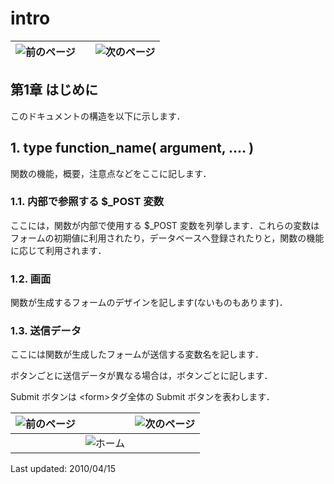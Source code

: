 # intro

| ![&#x524D;&#x306E;&#x30DA;&#x30FC;&#x30B8;](https://github.com/XoopsDocs/xoonips-developerguide/tree/a6a58e91b3c2fbad05284b6a55d66570e12e94d6/en/book/assets/commonlib/prev.gif) |  | ![&#x6B21;&#x306E;&#x30DA;&#x30FC;&#x30B8;](https://github.com/XoopsDocs/xoonips-developerguide/tree/a6a58e91b3c2fbad05284b6a55d66570e12e94d6/en/book/assets/commonlib/next.gif) |
| :--- | :---: | :--- |


## 第1章 はじめに <a id="1"></a>

このドキュメントの構造を以下に示します．

## 1. type function\_name\( argument, …. \) <a id="1-type-function-name-argument"></a>

関数の機能，概要，注意点などをここに記します．

### 1.1. 内部で参照する $\_POST 変数 <a id="1-1-post"></a>

ここには，関数が内部で使用する $\_POST 変数を列挙します．これらの変数はフォームの初期値に利用されたり，データベースへ登録されたりと，関数の機能に応じて利用されます．

### 1.2. 画面 <a id="1-2"></a>

関数が生成するフォームのデザインを記します\(ないものもあります\)．

### 1.3. 送信データ <a id="1-3"></a>

ここには関数が生成したフォームが送信する変数名を記します．

ボタンごとに送信データが異なる場合は，ボタンごとに記します．

Submit ボタンは &lt;form&gt;タグ全体の Submit ボタンを表わします．

| ![&#x524D;&#x306E;&#x30DA;&#x30FC;&#x30B8;](https://github.com/XoopsDocs/xoonips-developerguide/tree/a6a58e91b3c2fbad05284b6a55d66570e12e94d6/en/book/assets/commonlib/prev.gif) |  | ![&#x6B21;&#x306E;&#x30DA;&#x30FC;&#x30B8;](https://github.com/XoopsDocs/xoonips-developerguide/tree/a6a58e91b3c2fbad05284b6a55d66570e12e94d6/en/book/assets/commonlib/next.gif) |
| :--- | :--- | :--- |
|  | ![&#x30DB;&#x30FC;&#x30E0;](https://github.com/XoopsDocs/xoonips-developerguide/tree/a6a58e91b3c2fbad05284b6a55d66570e12e94d6/en/book/assets/commonlib/home.gif) |  |

Last updated: 2010/04/15

